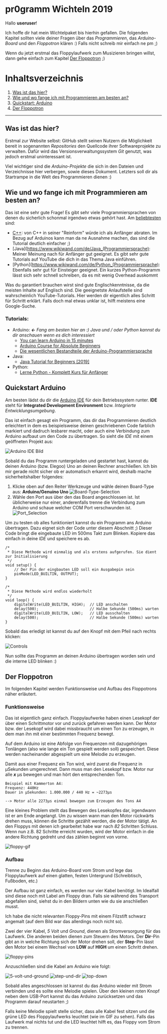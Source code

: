 # pr0gramm Wichteln 2019

Hallo **useruser**!

Ich hoffe dir hat mein Wichtelpaket bis hierhin gefallen. Die folgenden Kapitel sollten viele deiner Fragen über das *Programmieren*, das *Arduino-Board* und den *Floppotron* klären :) Falls nicht schreib mir einfach ne pm ;)

Wenn du jetzt erstmal das Floppylaufwerk zum Musizieren bringen willst, dann gehe einfach zum Kapitel [Der Floppotron](#Der-Floppotron) ;)



# Inhaltsverzeichnis
1. [Was ist das hier?](#Was-ist-das-hier?)
2. [Wie und wo fange ich mit Programmieren am besten an?](#Wie-und-wo-fange-ich-mit-Programmieren-am-besten-an?)
2. [Quickstart: Arduino](#Quickstart-Arduino)
3. [Der Floppotron](#Der-Floppotron)
---

## Was ist das hier?
Erstmal zur Website selbst: GitHub stellt seinen Nutzern die Möglichkeit bereit in sogenannten *Repositories* den Quellcode ihrer Softwareprojekte zu verwalten. Dafür wird das Versionsverwaltungssystem *Git* genutzt, was jedoch erstmal uninteressant ist. 

Viel wichtiger sind die *Arduino-Projekte* die sich in den Dateien und Verzeichnisse hier verbergen, sowie dieses Dokument. Letzters soll dir als Startrampe in die Welt des Programmieren dienen :) 

## Wie und wo fange ich mit Programmieren am besten an?
Das ist eine sehr gute Frage! Es gibt sehr viele Programmiersprachen von denen du sicherlich schonmal irgendwo etwas gehört hast. Am [beliebtesten](https://fossbytes.com/most-popular-programming-languages/) sind:

* [C++](https://www.wikiwand.com/de/C%2B%2B): von C++ in seiner "Reinform" würde ich als Anfänger abraten. Im Bezug auf Arduinos kann man da ne Ausnahme machen, das sind die Tutorial deutlich einfacher ;)
* [Java](https://www.wikiwand.com/de/Java_(Programmiersprache): Meiner Meinung nach für Anfänger gut geeignet. Es gibt sehr gute Tutorials auf YouTube die dich in das Thema Java einführen. 
* [Python](https://www.wikiwand.com/de/Python_(Programmiersprache): Ebenfalls sehr gut für Einsteiger geeignet. Ein kurzes Python-Programm lässt sich sehr schnell schreiben, da es mit wenig Overhead auskommt

Was du garantiert brauchen wirst sind gute Englischkenntnisse, da die meisten Inhalte auf Englisch sind. Die geeignetste Anlaufstelle sind wahrscheinlich YouTube-Tutorials. Hier werden dir eigentlich alles Schritt für Schritt erklärt. Falls doch mal etwas unklar ist, hilft meistens eine Google-Suche.

### Tutorials:
* Arduino: ***←** Fang am besten hier an :) Java und / oder Python kannst du dir anschauen wenn es dich interessiert*
    * [You can learn Arduino in 15 minutes](https://www.youtube.com/watch?v=nL34zDTPkcs) 
    * [Arduino Course for Absolute Beginners](https://www.youtube.com/playlist?list=PLZfay8jtbyJt6gkkOgeeapCS_UrsgfuJA)
    * [Die wesentlichen Bestandteile der Arduino-Programmiersprache](https://www.arduino.cc/reference/de/)
* Java: 
    * [Java Tutorial for Beginners [2019]](https://www.youtube.com/watch?v=eIrMbAQSU34)
* Python:
    * [Lerne Python - Komplett Kurs für Anfänger](https://www.youtube.com/watch?v=rfscVS0vtbw)


## Quickstart Arduino
Am besten lädst du dir die [Arduino IDE](https://www.arduino.cc/en/Main/Software) für dein Betriebssystem runter. **IDE** steht für **Integrated Development Environment** bzw. *Integrierte Entwicklungsumgebung*. 

Das ist einfach gesagt ein Programm, das dir das Programmieren deutlich erleichtert in dem es beispielsweise deinen geschriebenen Code farblich markiert und dadruch lesbarer macht, oder auch eine Verbindung zum Arduino aufbaut um den Code zu übertragen. So sieht die *IDE* mit einem geöffneten Projekt aus:

![Arduino IDE Bild](imgs/arduino_ide.png)

Sobald du das Programm runtergeladen und gestartet hast, kannst du deinen Arduino (bzw. Elegoo) Uno an deinen Rechner anschließen. Ich bin mir gerade nicht sicher ob er automatisch erkannt wird, deshalb mache sicherheitshalber folgendes:

1. Klicke oben auf den Reiter Werkzeuge und wähle deinen Board-Type aus: **Arduino/Genuino Uno**
    ![Board-Type-Selection](imgs/board_selection.png)
2. Wähle den Port aus über den das Board angeschlossen ist. Ist üblicherweise nur einer, anderenfalls trenne die Verbindung zum Arduino und schaue welcher COM Port verschwunden ist.
    ![Port_Selection](imgs/port_selection.png)

Um zu testen ob alles funktioniert kannst du ein Programm ans Arduino übertragen. Dazu eignet sich der Code unter diesem Abschnitt ;) Dieser Code bringt die eingebaute LED im 500ms Takt zum Blinken. Kopiere das einfach in deine *IDE* und speichere es ab.

    /* 
     * Diese Methode wird einmalig und als erstens aufgerufen. Sie dient zur Initialisierung
     */
    void setup() {
        // Der Pin der eingbauten LED soll ein Ausgabepin sein
        pinMode(LED_BUILTIN, OUTPUT);
    }

    /* 
     * Diese Methode wird endlos wiederholt
     */
    void loop() {
        digitalWrite(LED_BUILTIN, HIGH);  // LED anschalten 
        delay(500);                       // Halbe Sekunde (500ms) warten
        digitalWrite(LED_BUILTIN, LOW);   // LED ausschalten
        delay(500);                       // Halbe Sekunde (500ms) warten
    }

 Sobald das erledigt ist kannst du auf den Knopf mit dem Pfeil nach rechts klicken:

 ![Controls](imgs/controls.png)

Nun sollte das Programm an deinen Arduino übertragen worden sein und die interne LED blinken :)


## Der Floppotron
Im folgenden Kapitel werden Funktionsweise und Aufbau des Floppotrons näher erläutert.

### Funktionsweise
Das ist eigentlich ganz einfach. Floppylaufwerke haben einen Lesekopf der über einen Schrittmotor vor und zurück gefahren werden kann. Der Motor bzw. der Lesekopf wird dabei missbraucht um einen Ton zu erzeugen, in dem man ihn mit einer bestimmten Frequenz bewegt. 

Auf dem Arduino ist eine Abfolge von Frequenzen mit dazugehörigen Tonlängen (also wie lange ein Ton gespielt werden soll) gespeichert. Diese werden nacheinander abgespielt um eine Melodie zu erzeugen. 

Damit aus einer Frequenz ein Ton wird, wird zuerst die Frequenz in µSekunden umgerechnet. Dann muss man den Lesekopf bzw. Motor nur alle ***x*** µs bewegen und man hört den entsprechenden Ton. 

    Beispiel mit Kammerton A4:
    Frequenz: 440Hz
    Dauer in µSekunden: 1.000.000 / 440 Hz = ~2273µs
    
    --> Motor alle 2273µs einmal bewegen zum Erzeugen des Tons A4
    
Eine kleines Problem stellt das Bewegen des Lesekopfes dar, irgendwann ist er am Ende angelangt. Um zu wissen wann man den Motor rückwärts drehen muss, können die Schritte gezählt werden, die der Motor tätigt. An den Floppys mit denen ich gearbeitet habe war nach *82* Schritten Schluss. 
Wenn nun z.B. 82 Schritte erreicht wurden, wird der Motor einfach in die andere Richtung gedreht und das zählen beginnt von vorne.
    
![floppy-gif](imgs/floppy.gif)    

### Aufbau
Trenne zu Beginn das Arduino-Board vom Strom und lege das Floppylaufwerk auf einen glatten, festen Untergrund (Schreibtisch, Fußboden, etc.)

Der Aufbau ist ganz einfach, es werden nur vier Kabel benötigt. Im Idealfall sind diese noch mit Label am Floppy dran. Falls sie während des Transport abgefallen sind, siehst du in den Bildern unten wie du sie anschließen musst. 

Ich habe die nicht relevanten Floppy-Pins mit einem Filzstift schwarz angemalt (auf dem Bild war das allerdings noch nicht so). 

Zwei der vier Kabel, **5* Volt* und *Ground*, dienen als Stromversorgung für das Laufwerk. Die anderen beiden dienen zum Steuern des Motors. Der **Dir**-Pin gibt an in welche Richtung sich der Motor drehen soll, der **Step**-Pin lässt den Motor bei einem Wechsel von **LOW** auf **HIGH** um einen Schritt drehen.  

![floppy-pins](imgs/floppy_pins.png)

Anzuschließen sind die Kabel am Arduino wie folgt:

![5-volt-und-ground](imgs/arduino_side_power.png) 
![step-und-dir](imgs/arduino_side_pins.png)
![top-down](imgs/arduino_top.png)

Sobald alles angeschlossen ist kannst du das Arduino wieder mit Strom verbinden und es sollte eine Melodie spielen. Über den kleinen roten Knopf neben dem USB-Port kannst du das Arduino zurücksetzen und das Programm darauf neustarten ;) 

Falls keine Melodie spielt stelle sicher, dass alle Kabel fest sitzen und die grüne LED des Floppylaufwerks leuchtet (wie im GIF zu sehen). Falls das Laufwerk mal nichts tut und die LED leuchtet hilft es, das Floppy vom Strom zu trennen.